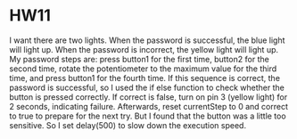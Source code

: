# HW11
 
I want there are two lights. When the password is successful, the blue light will light up. When the password is incorrect, the yellow light will light up. 
My password steps are: press button1 for the first time, button2 for the second time, 
rotate the potentiometer to the maximum value for the third time, and press button1 for the fourth time. 
If this sequence is correct, the password is successful, so I used the if else function to check whether the button is pressed correctly. 
If correct is false, turn on pin 3 (yellow light) for 2 seconds, indicating failure. 
Afterwards, reset currentStep to 0 and correct to true to prepare for the next try. 
But I found that the button was a little too sensitive. So I set delay(500) to slow down the execution speed.